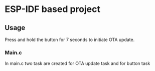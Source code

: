 
# ESP-IDF based project
## Usage
Press and hold the button for 7 seconds to initiate OTA update.
### Main.c
In main.c two task are created for OTA update task and for button task
###
